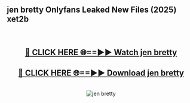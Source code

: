 <h2>jen bretty Onlyfans Leaked New Files (2025) xet2b</h2>
<br>
<div align="center">
<h2><a href="https://mediafiles.top/jen_bretty&ref=git" rel="nofollow">🔴 CLICK HERE 🌐==►► Watch jen bretty</a></h2>
<h2><a href="https://mediafiles.top/jen_bretty&ref=git" rel="nofollow">🔴 CLICK HERE 🌐==►► Download jen bretty</a></h2>
<br>
<a href="https://mediafiles.top/jen_bretty&ref=git" rel="nofollow" data-target="animated-image.originalLink"><img src="https://i.ibb.co.com/xMMVF88/686577567.gif" alt="jen bretty" style="max-width: 100%; display: inline-block;" data-target="animated-image.originalImage"></a>
</div>
<br>
<br>